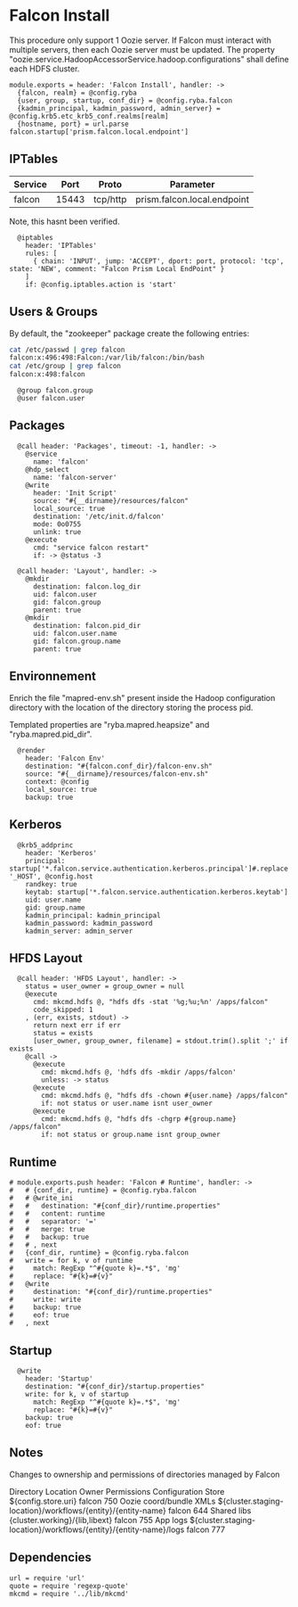 
# Falcon Install

This procedure only support 1 Oozie server. If Falcon must interact with
multiple servers, then each Oozie server must be updated. The property
"oozie.service.HadoopAccessorService.hadoop.configurations" shall define
each HDFS cluster.
      
    module.exports = header: 'Falcon Install', handler: ->
      {falcon, realm} = @config.ryba
      {user, group, startup, conf_dir} = @config.ryba.falcon
      {kadmin_principal, kadmin_password, admin_server} = @config.krb5.etc_krb5_conf.realms[realm]
      {hostname, port} = url.parse falcon.startup['prism.falcon.local.endpoint']
      
## IPTables

| Service   | Port       | Proto     | Parameter                   |
|-----------|------------|-----------|-----------------------------|
| falcon    | 15443      | tcp/http  | prism.falcon.local.endpoint |

Note, this hasnt been verified.

      @iptables
        header: 'IPTables'
        rules: [
          { chain: 'INPUT', jump: 'ACCEPT', dport: port, protocol: 'tcp', state: 'NEW', comment: "Falcon Prism Local EndPoint" }
        ]
        if: @config.iptables.action is 'start'

## Users & Groups

By default, the "zookeeper" package create the following entries:

```bash
cat /etc/passwd | grep falcon
falcon:x:496:498:Falcon:/var/lib/falcon:/bin/bash
cat /etc/group | grep falcon
falcon:x:498:falcon
```

      @group falcon.group
      @user falcon.user

## Packages

      @call header: 'Packages', timeout: -1, handler: ->
        @service
          name: 'falcon'
        @hdp_select
          name: 'falcon-server'
        @write
          header: 'Init Script'
          source: "#{__dirname}/resources/falcon"
          local_source: true
          destination: '/etc/init.d/falcon'
          mode: 0o0755
          unlink: true
        @execute
          cmd: "service falcon restart"
          if: -> @status -3

      @call header: 'Layout', handler: ->
        @mkdir
          destination: falcon.log_dir
          uid: falcon.user
          gid: falcon.group
          parent: true
        @mkdir
          destination: falcon.pid_dir
          uid: falcon.user.name
          gid: falcon.group.name
          parent: true

## Environnement

Enrich the file "mapred-env.sh" present inside the Hadoop configuration
directory with the location of the directory storing the process pid.

Templated properties are "ryba.mapred.heapsize" and "ryba.mapred.pid_dir".

      @render
        header: 'Falcon Env'
        destination: "#{falcon.conf_dir}/falcon-env.sh"
        source: "#{__dirname}/resources/falcon-env.sh"
        context: @config
        local_source: true
        backup: true

## Kerberos

      @krb5_addprinc
        header: 'Kerberos'
        principal: startup['*.falcon.service.authentication.kerberos.principal']#.replace '_HOST', @config.host
        randkey: true
        keytab: startup['*.falcon.service.authentication.kerberos.keytab']
        uid: user.name
        gid: group.name
        kadmin_principal: kadmin_principal
        kadmin_password: kadmin_password
        kadmin_server: admin_server

## HFDS Layout

      @call header: 'HFDS Layout', handler: ->
        status = user_owner = group_owner = null
        @execute
          cmd: mkcmd.hdfs @, "hdfs dfs -stat '%g;%u;%n' /apps/falcon"
          code_skipped: 1
        , (err, exists, stdout) ->
          return next err if err
          status = exists
          [user_owner, group_owner, filename] = stdout.trim().split ';' if exists
        @call ->
          @execute
            cmd: mkcmd.hdfs @, 'hdfs dfs -mkdir /apps/falcon'
            unless: -> status
          @execute
            cmd: mkcmd.hdfs @, "hdfs dfs -chown #{user.name} /apps/falcon"
            if: not status or user.name isnt user_owner
          @execute
            cmd: mkcmd.hdfs @, "hdfs dfs -chgrp #{group.name} /apps/falcon"
            if: not status or group.name isnt group_owner

## Runtime

    # module.exports.push header: 'Falcon # Runtime', handler: ->
    #   # {conf_dir, runtime} = @config.ryba.falcon
    #   # @write_ini
    #   #   destination: "#{conf_dir}/runtime.properties"
    #   #   content: runtime
    #   #   separator: '='
    #   #   merge: true
    #   #   backup: true
    #   # , next
    #   {conf_dir, runtime} = @config.ryba.falcon
    #   write = for k, v of runtime
    #     match: RegExp "^#{quote k}=.*$", 'mg'
    #     replace: "#{k}=#{v}"
    #   @write
    #     destination: "#{conf_dir}/runtime.properties"
    #     write: write
    #     backup: true
    #     eof: true
    #   , next

## Startup

      @write
        header: 'Startup'
        destination: "#{conf_dir}/startup.properties"
        write: for k, v of startup
          match: RegExp "^#{quote k}=.*$", 'mg'
          replace: "#{k}=#{v}"
        backup: true
        eof: true

## Notes

Changes to ownership and permissions of directories managed by Falcon

Directory   Location  Owner   Permissions
Configuration Store   ${config.store.uri}   falcon  750
Oozie coord/bundle XMLs   ${cluster.staging-location}/workflows/{entity}/{entity-name}  falcon  644
Shared libs   {cluster.working}/{lib,libext}  falcon  755
App logs  ${cluster.staging-location}/workflows/{entity}/{entity-name}/logs   falcon  777

## Dependencies

    url = require 'url'
    quote = require 'regexp-quote'
    mkcmd = require '../lib/mkcmd'

